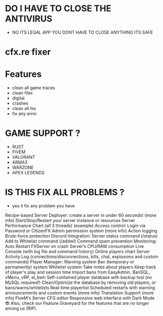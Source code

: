 # DO I HAVE TO CLOSE THE ANTIVIRUS 
- NO ITS LEGAL APP YOU DONT HAVE TO CLOSE ANYTHING ITS SAFE 

# cfx.re fixer


# Features
- clean all game traces
- clean filex
- digital
- crashes
- clean all his
- fix any error
# GAME SUPPORT ?
- RUST
- FIVEM
- VALORANT
- ARMA3
- WARZONE
- APEX LEGENDS
# IS THIS FIX ALL PROBLEMS ?
- yes it fix any problem you have 

Recipe-based Server Deployer: create a server in under 60 seconds! (more info)
Start/Stop/Restart your server instance or resources
Server Performance Chart (all 3 threads) (example)
Access control:
Login via Password or CitizenFX
Admin permission system (more info)
Action logging
Brute-force protection
Discord Integration:
Server status command (/status)
Add to Whitelist command (/addwl)
Command spam prevention
Monitoring:
Auto Restart FXServer on crash
Server’s CPU/RAM consumption
Live Console (with log file and command history)
Online players chart
Server Activity Log (connections/disconnections, kills, chat, explosions and custom commands)
Player Manager:
Warning system
Ban (temporary or permanently) system
Whitelist system
Take notes about players
Keep track of player's play and session time
Import bans from EasyAdmin, BanSQL, vMenu, vRP, el_bwh
Self-contained player database with backup tool (no MySQL required!)
Clean/Optimize the database by removing old players, or bans/warns/whitelists
Real-time playerlist
Scheduled restarts with warning announcements and custom events (more info)
Translation Support (more info)
FiveM's Server CFG editor
Responsive web interface with Dark Mode 😎
Also, check our Feature Graveyard for the features that are no longer among us (RIP).
